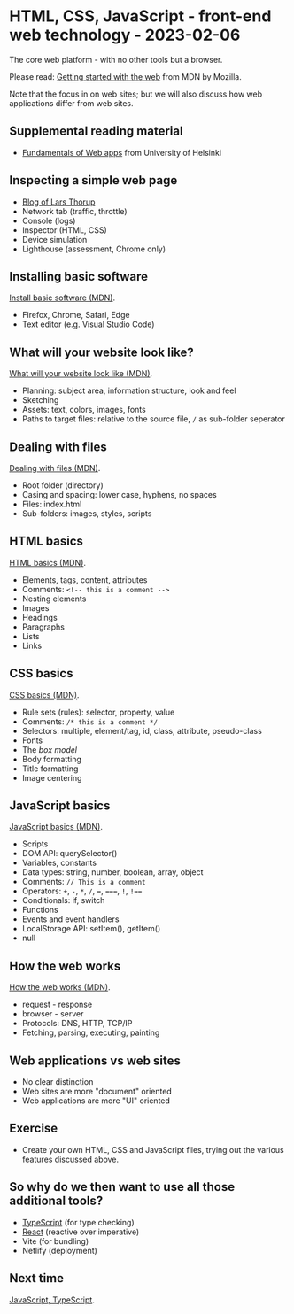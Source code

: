 # HTML, CSS, JavaScript - front-end web technology - 2023-02-06

The core web platform - with no other tools but a browser.

Please read: [Getting started with the web](https://developer.mozilla.org/en-US/docs/Learn/Getting_started_with_the_web) from MDN by Mozilla.

Note that the focus in on web sites; but we will also discuss how web applications differ from web sites.

## Supplemental reading material

- [Fundamentals of Web apps](https://fullstackopen.com/en/part0/fundamentals_of_web_apps) from University of Helsinki

## Inspecting a simple web page

- [Blog of Lars Thorup](https://www.fullstackagile.eu/blog/)
- Network tab (traffic, throttle)
- Console (logs)
- Inspector (HTML, CSS)
- Device simulation
- Lighthouse (assessment, Chrome only)

## Installing basic software

[Install basic software (MDN)](https://developer.mozilla.org/en-US/docs/Learn/Getting_started_with_the_web/Installing_basic_software).

- Firefox, Chrome, Safari, Edge
- Text editor (e.g. Visual Studio Code)

## What will your website look like?

[What will your website look like (MDN)](https://developer.mozilla.org/en-US/docs/Learn/Getting_started_with_the_web/What_will_your_website_look_like).

- Planning: subject area, information structure, look and feel
- Sketching
- Assets: text, colors, images, fonts
- Paths to target files: relative to the source file, `/` as sub-folder seperator

## Dealing with files

[Dealing with files (MDN)](https://developer.mozilla.org/en-US/docs/Learn/Getting_started_with_the_web/Dealing_with_files).

- Root folder (directory)
- Casing and spacing: lower case, hyphens, no spaces
- Files: index.html
- Sub-folders: images, styles, scripts

## HTML basics

[HTML basics (MDN)](https://developer.mozilla.org/en-US/docs/Learn/Getting_started_with_the_web/HTML_basics).

- Elements, tags, content, attributes
- Comments: `<!-- this is a comment -->`
- Nesting elements
- Images
- Headings
- Paragraphs
- Lists
- Links

## CSS basics

[CSS basics (MDN)](https://developer.mozilla.org/en-US/docs/Learn/Getting_started_with_the_web/CSS_basics).

- Rule sets (rules): selector, property, value
- Comments: `/* this is a comment */`
- Selectors: multiple, element/tag, id, class, attribute, pseudo-class
- Fonts
- The _box model_
- Body formatting
- Title formatting
- Image centering

## JavaScript basics

[JavaScript basics (MDN)](https://developer.mozilla.org/en-US/docs/Learn/Getting_started_with_the_web/JavaScript_basics).

- Scripts
- DOM API: querySelector()
- Variables, constants
- Data types: string, number, boolean, array, object
- Comments: `// This is a comment`
- Operators: `+`, `-`, `*`, `/`, `=`, `===`, `!`, `!==`
- Conditionals: if, switch
- Functions
- Events and event handlers
- LocalStorage API: setItem(), getItem()
- null

## How the web works

[How the web works (MDN)](https://developer.mozilla.org/en-US/docs/Learn/Getting_started_with_the_web/How_the_Web_works).

- request - response
- browser - server
- Protocols: DNS, HTTP, TCP/IP
- Fetching, parsing, executing, painting

## Web applications vs web sites

- No clear distinction
- Web sites are more "document" oriented
- Web applications are more "UI" oriented

## Exercise

- Create your own HTML, CSS and JavaScript files, trying out the various features discussed above.

## So why do we then want to use all those additional tools?

- [TypeScript](..) (for type checking)
- [React](..) (reactive over imperative)
- Vite (for bundling)
- Netlify (deployment)

## Next time

[JavaScript, TypeScript](..).
